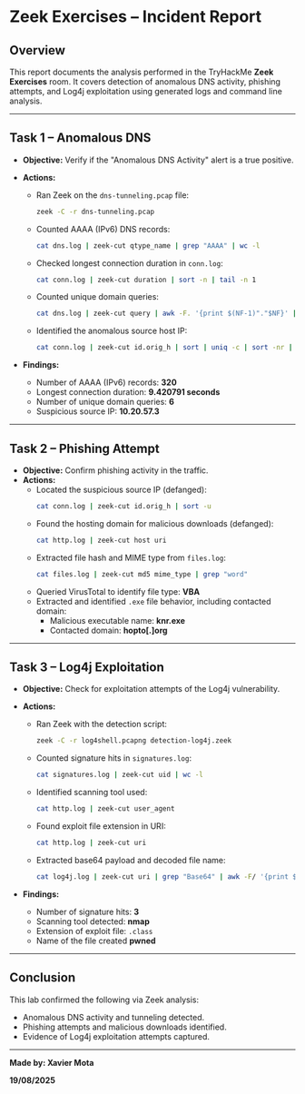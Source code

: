 # Zeek Exercises – Incident Report

## Overview  
This report documents the analysis performed in the TryHackMe **Zeek Exercises** room. It covers detection of anomalous DNS activity, phishing attempts, and Log4j exploitation using generated logs and command line analysis.

---

## Task 1 – Anomalous DNS

- **Objective:** Verify if the "Anomalous DNS Activity" alert is a true positive.
- **Actions:**
  - Ran Zeek on the `dns-tunneling.pcap` file:
    ```bash
    zeek -C -r dns-tunneling.pcap
    ```
  - Counted AAAA (IPv6) DNS records:
    ```bash
    cat dns.log | zeek-cut qtype_name | grep "AAAA" | wc -l
    ```
  - Checked longest connection duration in `conn.log`:
    ```bash
    cat conn.log | zeek-cut duration | sort -n | tail -n 1
    ```
  - Counted unique domain queries:
    ```bash
    cat dns.log | zeek-cut query | awk -F. '{print $(NF-1)"."$NF}' | sort -u | wc -l
    ```
  - Identified the anomalous source host IP:
    ```bash
    cat conn.log | zeek-cut id.orig_h | sort | uniq -c | sort -nr | head -n 1
    ```

- **Findings:**
  - Number of AAAA (IPv6) records: **320**
  - Longest connection duration: **9.420791 seconds**
  - Number of unique domain queries: **6**
  - Suspicious source IP: **10.20.57.3**

---

## Task 2 – Phishing Attempt

- **Objective:** Confirm phishing activity in the traffic.
- **Actions:**
  - Located the suspicious source IP (defanged):
    ```bash
    cat conn.log | zeek-cut id.orig_h | sort -u
    ```
  - Found the hosting domain for malicious downloads (defanged):
    ```bash
    cat http.log | zeek-cut host uri
    ```
  - Extracted file hash and MIME type from `files.log`:
    ```bash
    cat files.log | zeek-cut md5 mime_type | grep "word"
    ```
  - Queried VirusTotal to identify file type: **VBA**
  - Extracted and identified `.exe` file behavior, including contacted domain:
    - Malicious executable name: **knr.exe**
    - Contacted domain: **hopto[.]org**

---

## Task 3 – Log4j Exploitation

- **Objective:** Check for exploitation attempts of the Log4j vulnerability.
- **Actions:**
  - Ran Zeek with the detection script:
    ```bash
    zeek -C -r log4shell.pcapng detection-log4j.zeek
    ```
  - Counted signature hits in `signatures.log`:
    ```bash
    cat signatures.log | zeek-cut uid | wc -l
    ```
  - Identified scanning tool used:
    ```bash
    cat http.log | zeek-cut user_agent
    ```
  - Found exploit file extension in URI:
    ```bash
    cat http.log | zeek-cut uri
    ```
  - Extracted base64 payload and decoded file name:
    ```bash
    cat log4j.log | zeek-cut uri | grep "Base64" | awk -F/ '{print $NF}' | base64 -d
    ```

- **Findings:**
  - Number of signature hits: **3**
  - Scanning tool detected: **nmap**
  - Extension of exploit file: `.class`
  - Name of the file created **pwned**

---

## Conclusion  

This lab confirmed the following via Zeek analysis:

- Anomalous DNS activity and tunneling detected.
- Phishing attempts and malicious downloads identified.
- Evidence of Log4j exploitation attempts captured.
---

**Made by: Xavier Mota**

**19/08/2025**
